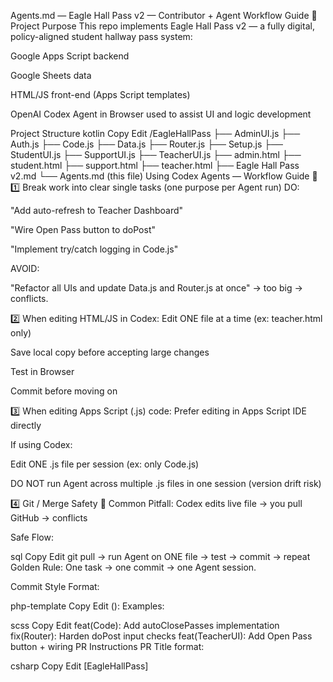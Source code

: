 Agents.md — Eagle Hall Pass v2 — Contributor + Agent Workflow Guide 🚀
Project Purpose
This repo implements Eagle Hall Pass v2 — a fully digital, policy-aligned student hallway pass system:

Google Apps Script backend

Google Sheets data

HTML/JS front-end (Apps Script templates)

OpenAI Codex Agent in Browser used to assist UI and logic development

Project Structure
kotlin
Copy
Edit
/EagleHallPass
├── AdminUI.js
├── Auth.js
├── Code.js
├── Data.js
├── Router.js
├── Setup.js
├── StudentUI.js
├── SupportUI.js
├── TeacherUI.js
├── admin.html
├── student.html
├── support.html
├── teacher.html
├── Eagle Hall Pass v2.md
└── Agents.md (this file)
Using Codex Agents — Workflow Guide 🧭
1️⃣ Break work into clear single tasks (one purpose per Agent run)
DO:

"Add auto-refresh to Teacher Dashboard"

"Wire Open Pass button to doPost"

"Implement try/catch logging in Code.js"

AVOID:

"Refactor all UIs and update Data.js and Router.js at once" → too big → conflicts.

2️⃣ When editing HTML/JS in Codex:
Edit ONE file at a time (ex: teacher.html only)

Save local copy before accepting large changes

Test in Browser

Commit before moving on

3️⃣ When editing Apps Script (.js) code:
Prefer editing in Apps Script IDE directly

If using Codex:

Edit ONE .js file per session (ex: only Code.js)

DO NOT run Agent across multiple .js files in one session (version drift risk)

4️⃣ Git / Merge Safety 🚦
Common Pitfall:
Codex edits live file → you pull GitHub → conflicts

Safe Flow:

sql
Copy
Edit
git pull → run Agent on ONE file → test → commit → repeat
Golden Rule:
One task → one commit → one Agent session.

Commit Style
Format:

php-template
Copy
Edit
<type>(<scope>): <description>
Examples:

scss
Copy
Edit
feat(Code): Add autoClosePasses implementation
fix(Router): Harden doPost input checks
feat(TeacherUI): Add Open Pass button + wiring
PR Instructions
PR Title format:

csharp
Copy
Edit
[EagleHallPass] <Title>
Testing Checklist (per PR)
Since this is Google Apps Script (no pnpm or Vitest), test manually:

✅ Menu builds (onOpen() → Eagle Hall Pass menu)
✅ doGet() routes correctly by role
✅ doPost() responds OK / ERROR
✅ Student / Teacher / Support / Admin UIs load
✅ Open Pass → Pass Log → Close Pass works
✅ Emergency Mode blocks changes as expected
✅ Auto-close triggers run at correct times

How to Think in Codex Tasks 🧠
One Agent task = One Git commit

Example sequence:
1️⃣ "Add 'Current Pass State' to Student Dashboard" → commit
2️⃣ "Wire Teacher 'Open Pass' button" → commit
3️⃣ "Harden Code.js with try/catch logging" → commit

Final Notes
Codex Agents are powerful but surgical — small steps = success.

Use this Agents.md as your workflow map.

You can always ask the Code Reviewer bot to generate safe starter code first.

If in doubt: small PR > big PR.

TL;DR Codex Safe Flow
sql
Copy
Edit
git pull → run Agent on ONE file → test → commit → repeat
One task → one commit → one Agent run.

Stay in control — and ship safely 🚀.

Eagle Hall Pass v2 — Agent-Ready, Developer-Ready ✅